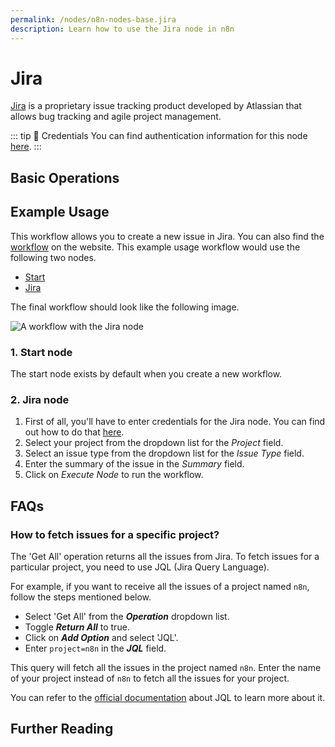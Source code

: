 ```yaml
---
permalink: /nodes/n8n-nodes-base.jira
description: Learn how to use the Jira node in n8n
---
```


# Jira

[Jira](https://www.atlassian.com/software/jira) is a proprietary issue tracking product developed by Atlassian that allows bug tracking and agile project management.

::: tip 🔑 Credentials
You can find authentication information for this node [here](../../../credentials/Jira/README.md).
:::

## Basic Operations

<Resource node="n8n-nodes-base.jira" />

## Example Usage

This workflow allows you to create a new issue in Jira. You can also find the [workflow](https://n8n.io/workflows/459) on the website. This example usage workflow would use the following two nodes.
- [Start](../../core-nodes/Start/README.md)
- [Jira]()

The final workflow should look like the following image.

![A workflow with the Jira node](./workflow.png)

### 1. Start node

The start node exists by default when you create a new workflow.

### 2. Jira node

1. First of all, you'll have to enter credentials for the Jira node. You can find out how to do that [here](../../../credentials/Jira/README.md).
2. Select your project from the dropdown list for the *Project* field.
3. Select an issue type from the dropdown list for the *Issue Type* field.
4. Enter the summary of the issue in the *Summary* field.
5. Click on *Execute Node* to run the workflow.

## FAQs

### How to fetch issues for a specific project?

The 'Get All' operation returns all the issues from Jira. To fetch issues for a particular project, you need to use JQL (Jira Query Language).

For example, if you want to receive all the issues of a project named `n8n`, follow the steps mentioned below.
- Select 'Get All' from the ***Operation*** dropdown list.
- Toggle ***Return All*** to true.
- Click on ***Add Option*** and select 'JQL'.
- Enter `project=n8n` in the ***JQL*** field.

This query will fetch all the issues in the project named `n8n`. Enter the name of your project instead of `n8n` to fetch all the issues for your project.

You can refer to the [official documentation](https://www.atlassian.com/software/jira/guides/expand-jira/jql) about JQL to learn more about it.

## Further Reading

<FurtherReadingBlog node="Jira Software" />

